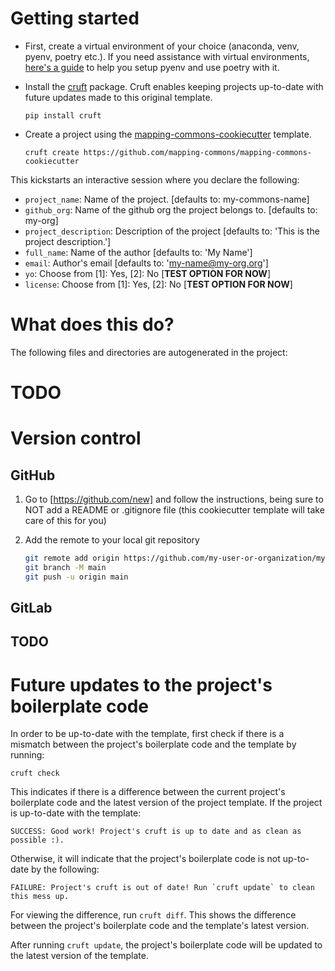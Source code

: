 # Getting started

- First, create a virtual environment of your choice (anaconda, venv, pyenv, poetry etc.). If you need assistance with virtual environments, [here's a guide](https://berkeleybop.github.io/best_practice/python_environments) to help you setup pyenv and use poetry with it.
- Install the [cruft](https://github.com/cruft/cruft) package. Cruft enables keeping projects up-to-date with future updates made to this original template.

    ```
    pip install cruft
    ```
- Create a project using the [mapping-commons-cookiecutter](https://github.com/mapping-commons/mapping-commons-cookiecutter) template.
    ```
    cruft create https://github.com/mapping-commons/mapping-commons-cookiecutter
    ```

This kickstarts an interactive session where you declare the following:
- `project_name`: Name of the project. [defaults to: my-commons-name]
- `github_org`: Name of the github org the project belongs to. [defaults to: my-org]
- `project_description`: Description of the project [defaults to: 'This is the project description.']
- `full_name`: Name of the author [defaults to: 'My Name']
- `email`: Author's email [defaults to: 'my-name@my-org.org']
- `yo`: Choose from [1]: Yes, [2]: No [**TEST OPTION FOR NOW**]
- `license`: Choose from [1]: Yes, [2]: No [**TEST OPTION FOR NOW**]

# What does this do?

The following files and directories are autogenerated in the project:
# TODO

# Version control
## GitHub

1. Go to [https://github.com/new] and follow the instructions, being sure to
   NOT add a README or .gitignore file (this cookiecutter template will take
   care of this for you)

2. Add the remote to your local git repository

   ```bash
   git remote add origin https://github.com/my-user-or-organization/my-commons-name.git
   git branch -M main
   git push -u origin main
   ```

## GitLab

## TODO
# Future updates to the project's boilerplate code

In order to be up-to-date with the template, first check if there is a mismatch between the project's boilerplate code and the template by running:
```
cruft check
```

This indicates if there is a difference between the current project's boilerplate code and the latest version of the project template. If the project is up-to-date with the template:
```
SUCCESS: Good work! Project's cruft is up to date and as clean as possible :).
```

Otherwise, it will indicate that the project's boilerplate code is not up-to-date by the following:
```
FAILURE: Project's cruft is out of date! Run `cruft update` to clean this mess up.
```

For viewing the difference, run `cruft diff`. This shows the difference between the project's boilerplate code and the template's latest version.

After running `cruft update`, the project's boilerplate code will be updated to the latest version of the template.